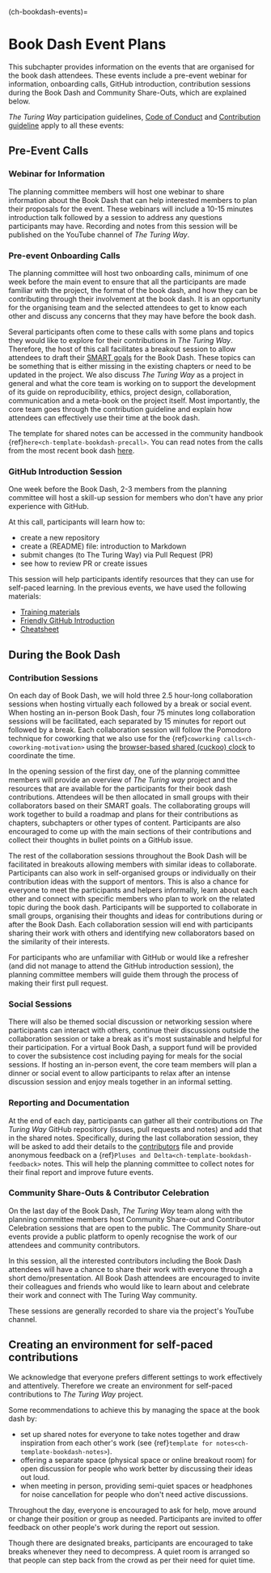 (ch-bookdash-events)=
# Book Dash Event Plans

This subchapter provides information on the events that are organised for the book dash attendees.
These events include a pre-event webinar for information, onboarding calls, GitHub introduction, contribution sessions during the Book Dash and Community Share-Outs, which are explained below.

_The Turing Way_ participation guidelines, [Code of Conduct](https://the-turing-way.netlify.app/community-handbook/coc.html) and [Contribution guideline](https://github.com/alan-turing-institute/the-turing-way/blob/main/CONTRIBUTING.md) apply to all these events:

## Pre-Event Calls

### Webinar for Information

The planning committee members will host one webinar to share information about the Book Dash that can help interested members to plan their proposals for the event.
These webinars will include a 10-15 minutes introduction talk followed by a session to address any questions participants may have.
Recording and notes from this session will be published on the YouTube channel of _The Turing Way_.

### Pre-event Onboarding Calls

The planning committee will host two onboarding calls, minimum of one week before the main event to ensure that all the participants are made familiar with the project, the format of the book dash, and how they can be contributing through their involvement at the book dash.
It is an opportunity for the organising team and the selected attendees to get to know each other and discuss any concerns that they may have before the book dash.

Several participants often come to these calls with some plans and topics they would like to explore for their contributions in _The Turing Way_.
Therefore, the host of this call facilitates a breakout session to allow attendees to draft their [SMART goals](https://www.atlassian.com/blog/productivity/how-to-write-smart-goals) for the Book Dash.
These topics can be something that is either missing in the existing chapters or need to be updated in the project.
We also discuss _The Turing Way_ as a project in general and what the core team is working on to support the development of its guide on reproducibility, ethics, project design, collaboration, communication and a meta-book on the project itself.
Most importantly, the core team goes through the contribution guideline and explain how attendees can effectively use their time at the book dash.

The template for shared notes can be accessed in the community handbook {ref}`here<ch-template-bookdash-precall>`.
You can read notes from the calls from the most recent book dash [here](https://hackmd.io/@turingway).

### GitHub Introduction Session

One week before the Book Dash, 2-3 members from the planning committee will host a skill-up session for members who don't have any prior experience with GitHub.

At this call, participants will learn how to:
- create a new repository
- create a (README) file: introduction to Markdown
- submit changes (to The Turing Way) via Pull Request (PR)
- see how to review PR or create issues

This session will help participants identify resources that they can use for self-paced learning.
In the previous events, we have used the following materials:
- [Training materials](https://malvikasharan.github.io/developing_collaborative_document)
- [Friendly GitHub Introduction](https://docs.google.com/presentation/d/e/2PACX-1vR-Qu4kYulSMGnnAHH9-OonNiLkaJrsolEecEkt0VD5_3PmKWePmiSQwxK3QHoq5gNsL-MJKowmgsAx/pub?start=false&loop=false&delayms=3000)
- [Cheatsheet](https://guides.github.com/pdfs/markdown-cheatsheet-online.pdf)

## During the Book Dash

### Contribution Sessions

On each day of Book Dash, we will hold three 2.5 hour-long collaboration sessions when hosting virtually each followed by a break or social event.
When hosting an in-person Book Dash, four 75 minutes long collaboration sessions will be facilitated, each separated by 15 minutes for report out followed by a break.
Each collaboration session will follow the Pomodoro technique for coworking that we also use for the {ref}`coworking calls<ch-coworking-motivation>` using the [browser-based shared (cuckoo) clock](https://cuckoo.team/tw-bookdash) to coordinate the time.

In the opening session of the first day, one of the planning committee members will provide an overview of _The Turing way_ project and the resources that are available for the participants for their book dash contributions.
Attendees will be then allocated in small groups with their collaborators based on their SMART goals.
The collaborating groups will work together to build a roadmap and plans for their contributions as chapters, subchapters or other types of content.
Participants are also encouraged to come up with the main sections of their contributions and collect their thoughts in bullet points on a GitHub issue.

The rest of the collaboration sessions throughout the Book Dash will be facilitated in breakouts allowing members with similar ideas to collaborate.
Participants can also work in self-organised groups or individually on their contribution ideas with the support of mentors.
This is also a chance for everyone to meet the participants and helpers informally, learn about each other and connect with specific members who plan to work on the related topic during the book dash.
Participants will be supported to collaborate in small groups, organising their thoughts and ideas for contributions during or after the Book Dash.
Each collaboration session will end with participants sharing their work with others and identifying new collaborators based on the similarity of their interests.

For participants who are unfamiliar with GitHub or would like a refresher (and did not manage to attend the GitHub introduction session), the planning committee members will guide them through the process of making their first pull request.

### Social Sessions

There will also be themed social discussion or networking session where participants can interact with others, continue their discussions outside the collaboration session or take a break as it's most sustainable and helpful for their participation.
For a virtual Book Dash, a support fund will be provided to cover the subsistence cost including paying for meals for the social sessions.
If hosting an in-person event, the core team members will plan a dinner or social event to allow participants to relax after an intense discussion session and enjoy meals together in an informal setting.

### Reporting and Documentation

At the end of each day, participants can gather all their contributions on _The Turing Way_ GitHub repository (issues, pull requests and notes) and add that in the shared notes.
Specifically, during the last collaboration session, they will be asked to add their details to the [contributors](https://github.com/alan-turing-institute/the-turing-way/tree/book-dash-chapter/contributors.md) file and provide anonymous feedback on a {ref}`Pluses and Delta<ch-template-bookdash-feedback>` notes.
This will help the planning committee to collect notes for their final report and improve future events.

### Community Share-Outs & Contributor Celebration

On the last day of the Book Dash, _The Turing Way_ team along with the planning committee members host Community Share-out and Contributor Celebration sessions that are open to the public.
The Community Share-out events provide a public platform to openly recognise the work of our attendees and community contributors.

In this session, all the interested contributors including the Book Dash attendees will have a chance to share their work with everyone through a short demo/presentation.
All Book Dash attendees are encouraged to invite their colleagues and friends who would like to learn about and celebrate their work and connect with The Turing Way community.

These sessions are generally recorded to share via the project's YouTube channel.

## Creating an environment for self-paced contributions

We acknowledge that everyone prefers different settings to work effectively and attentively.
Therefore we create an environment for self-paced contributions to _The Turing Way_ project.

Some recommendations to achieve this by managing the space at the book dash by:
- set up shared notes for everyone to take notes together and draw inspiration from each other's work (see {ref}`template for notes<ch-template-bookdash-notes>`).
- offering a separate space (physical space or online breakout room) for open discussion for people who work better by discussing their ideas out loud.
- when meeting in person, providing semi-quiet spaces or headphones for noise cancellation for people who don't need active discussions.

Throughout the day, everyone is encouraged to ask for help, move around or change their position or group as needed.
Participants are invited to offer feedback on other people's work during the report out session.

Though there are designated breaks, participants are encouraged to take breaks whenever they need to decompress.
A quiet room is arranged so that people can step back from the crowd as per their need for quiet time.
